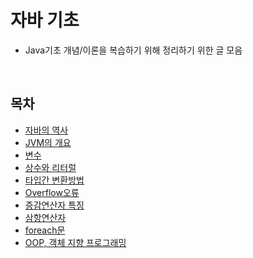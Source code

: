 # 자바 기초
* Java기초 개념/이론을 복습하기 위해 정리하기 위한 글 모음
<br>

## 목차
* [자바의 역사](https://github.com/keonmon/TIL/blob/main/Java/Basic/history.md)
* [JVM의 개요](https://github.com/keonmon/TIL/blob/main/Java/Basic/JVM.md)    
* [변수](https://github.com/keonmon/TIL/blob/main/Java/Basic/variable.md)   
* [상수와 리터럴](https://github.com/keonmon/TIL/blob/main/Java/Basic/constant_literal.md)   
* [타입간 변환방법](https://github.com/keonmon/TIL/blob/main/Java/Basic/TypeConversion.md)
* [Overflow오류](https://github.com/keonmon/TIL/blob/main/Java/Basic/overflow.md)
* [증감연산자 특징](https://github.com/keonmon/TIL/blob/main/Java/Basic/In_DecrementOperator.md)
* [삼항연산자](https://github.com/keonmon/TIL/blob/main/Java/Basic/conditionalOperator.md)
* [foreach문](https://github.com/keonmon/TIL/blob/main/Java/Basic/foreach.md)
* [OOP, 객체 지향 프로그래밍](https://github.com/keonmon/TIL/blob/main/Java/Basic/OOP.md)

